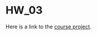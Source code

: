 # HW_03 


Here is a link to the [course project](https://github.com/mikeizbicki/cmc-csci040/tree/2021fall/hw_03).
